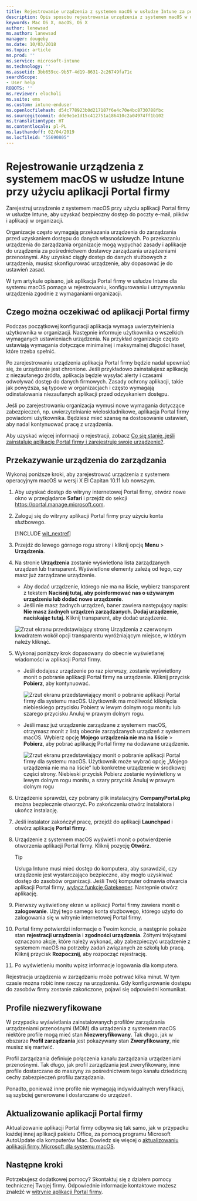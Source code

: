 ```yaml
---
title: Rejestrowanie urządzenia z systemem macOS w usłudze Intune za pomocą aplikacji Portal firmy | Microsoft Docs
description: Opis sposobu rejestrowania urządzenia z systemem macOS w usłudze Intune za pomocą aplikacji Portal firmy
keywords: Mac OS X, macOS, OS X
author: lenewsad
ms.author: lanewsad
manager: dougeby
ms.date: 10/03/2018
ms.topic: article
ms.prod: ''
ms.service: microsoft-intune
ms.technology: ''
ms.assetid: 3bb659cc-9b57-4d19-8631-2c26749fa71c
searchScope:
- User help
ROBOTS: ''
ms.reviewer: elocholi
ms.suite: ems
ms.custom: intune-enduser
ms.openlocfilehash: d54c778923b0d217187f6e4c70e4bc8730788fbc
ms.sourcegitcommit: dde9e1e1d15c412751a186410c2a04974ff1b102
ms.translationtype: HT
ms.contentlocale: pl-PL
ms.lasthandoff: 02/04/2019
ms.locfileid: "55690805"
---
```

# <a name="enroll-your-macos-device-in-intune-with-the-company-portal-app"></a>Rejestrowanie urządzenia z systemem macOS w usłudze Intune przy użyciu aplikacji Portal firmy

Zarejestruj urządzenie z systemem macOS przy użyciu aplikacji Portal firmy w usłudze Intune, aby uzyskać bezpieczny dostęp do poczty e-mail, plików i aplikacji w organizacji.

Organizacje często wymagają przekazania urządzenia do zarządzania przed uzyskaniem dostępu do danych własnościowych. Po przekazaniu urządzenia do zarządzania organizacje mogą wypychać zasady i aplikacje do urządzenia za pośrednictwem dostawcy zarządzania urządzeniami przenośnymi. Aby uzyskać ciągły dostęp do danych służbowych z urządzenia, musisz skonfigurować urządzenie, aby dopasować je do ustawień zasad.  

W tym artykule opisano, jak aplikacja Portal firmy w usłudze Intune dla systemu macOS pomaga w rejestrowaniu, konfigurowaniu i utrzymywaniu urządzenia zgodnie z wymaganiami organizacji.

## <a name="what-to-expect-from-the-company-portal-app"></a>Czego można oczekiwać od aplikacji Portal firmy

Podczas początkowej konfiguracji aplikacja wymaga uwierzytelnienia użytkownika w organizacji. Następnie informuje użytkownika o wszelkich wymaganych ustawieniach urządzenia. Na przykład organizacje często ustawiają wymagania dotyczące minimalnej i maksymalnej długości haseł, które trzeba spełnić.    

Po zarejestrowaniu urządzenia aplikacja Portal firmy będzie nadal upewniać się, że urządzenie jest chronione. Jeśli przykładowo zainstalujesz aplikację z niezaufanego źródła, aplikacja będzie wysyłać alerty i czasami odwoływać dostęp do danych firmowych. Zasady ochrony aplikacji, takie jak powyższa, są typowe w organizacjach i często wymagają odinstalowania niezaufanych aplikacji przed odzyskaniem dostępu.

Jeśli po zarejestrowaniu organizacja wymusi nowe wymagania dotyczące zabezpieczeń, np. uwierzytelnianie wieloskładnikowe, aplikacja Portal firmy powiadomi użytkownika. Będziesz mieć szansę na dostosowanie ustawień, aby nadal kontynuować pracę z urządzenia.  

Aby uzyskać więcej informacji o rejestracji, zobacz [Co się stanie, jeśli zainstaluję aplikację Portal firmy i zarejestruję swoje urządzenie?](what-happens-if-you-install-the-Company-Portal-app-and-enroll-your-device-in-intune-macos.md).  

## <a name="get-your-device-managed"></a>Przekazywanie urządzenia do zarządzania  
Wykonaj poniższe kroki, aby zarejestrować urządzenia z systemem operacyjnym macOS w wersji X El Capitan 10.11 lub nowszym.   


1. Aby uzyskać dostęp do witryny internetowej Portal firmy, otwórz nowe okno w przeglądarce __Safari__ i przejdź do sekcji https://portal.manage.microsoft.com.  

2. Zaloguj się do witryny aplikacji Portal firmy przy użyciu konta służbowego.

   [!INCLUDE [wit_nextref](includes/end-user-password-guidance.md)]


3. Przejdź do lewego górnego rogu strony i kliknij opcję **Menu** > **Urządzenia**.  

4. Na stronie __Urządzenia__ zostanie wyświetlona lista zarządzanych urządzeń lub transparent. Wyświetlone elementy zależą od tego, czy masz już zarządzane urządzenie. 
    * Aby dodać urządzenie, którego nie ma na liście, wybierz transparent z tekstem **Naciśnij tutaj, aby poinformować nas o używanym urządzeniu lub dodać nowe urządzenie**.
    * Jeśli nie masz żadnych urządzeń, baner zawiera następujący napis: **Nie masz żadnych urządzeń zarządzanych. Dodaj urządzenie, naciskając tutaj.** Kliknij transparent, aby dodać urządzenie.  

     ![Zrzut ekranu przedstawiający stronę Urządzenia z czerwonym kwadratem wokół opcji transparentu wyróżniającym miejsce, w którym należy kliknąć.](./media/CP-enroll-MACOS-1808.png)  
5.  Wykonaj poniższy krok dopasowany do obecnie wyświetlanej wiadomości w aplikacji Portal firmy.  
    * Jeśli dodajesz urządzenie po raz pierwszy, zostanie wyświetlony monit o pobranie aplikacji Portal firmy na urządzenie. Kliknij przycisk **Pobierz**, aby kontynuować.  

         ![Zrzut ekranu przedstawiający monit o pobranie aplikacji Portal firmy dla systemu macOS. Użytkownik ma możliwość kliknięcia niebieskiego przycisku Pobierz w lewym dolnym rogu monitu lub szarego przycisku Anuluj w prawym dolnym rogu.](./media/CP-enroll-download-macOS-1808.png)  

    * Jeśli masz już urządzenie zarządzane z systemem macOS, otrzymasz monit z listą obecnie zarządzanych urządzeń z systemem macOS. Wybierz opcję **Mojego urządzenia nie ma na liście** > **Pobierz**, aby pobrać aplikację Portal firmy na dodawane urządzenie.  

         ![Zrzut ekranu przedstawiający monit o pobranie aplikacji Portal firmy dla systemu macOS. Użytkownik może wybrać opcję „Mojego urządzenia nie ma na liście” lub konkretne urządzenie w środkowej części strony. Niebieski przycisk Pobierz zostanie wyświetlony w lewym dolnym rogu monitu, a szary przycisk Anuluj w prawym dolnym rogu](./media/cp-mac-os-device-isnt-here-1808.png)  

6. Urządzenie sprawdzi, czy pobrany plik instalacyjny **CompanyPortal.pkg** można bezpiecznie otworzyć. Po zakończeniu otwórz instalatora i ukończ instalację.  

7. Jeśli instalator zakończył pracę, przejdź do aplikacji **Launchpad** i otwórz aplikację **Portal firmy**.  

8. Urządzenie z systemem macOS wyświetli monit o potwierdzenie otworzenia aplikacji Portal firmy. Kliknij pozycję **Otwórz**.  

   > [!TIP]
   > Usługa Intune musi mieć dostęp do komputera, aby sprawdzić, czy urządzenie jest wystarczająco bezpieczne, aby mogło uzyskiwać dostęp do zasobów organizacji. Jeśli Twój komputer odmawia otwarcia aplikacji Portal firmy, [wyłącz funkcję Gatekeeper](https://support.apple.com/HT202491). Następnie otwórz aplikację.

9. Pierwszy wyświetlony ekran w aplikacji Portal firmy zawiera monit o **zalogowanie**. Użyj tego samego konta służbowego, którego użyto do zalogowania się w witrynie internetowej Portal firmy.

10. Portal firmy potwierdzi informacje o Twoim koncie, a następnie pokaże stan **rejestracji urządzenia** i **zgodności urządzenia**. Żółtymi trójkątami oznaczono akcje, które należy wykonać, aby zabezpieczyć urządzenie z systemem macOS na potrzeby zadań związanych ze szkołą lub pracą. Kliknij przycisk **Rozpocznij**, aby rozpocząć rejestrację. 

11. Po wyświetleniu monitu wpisz informacje logowania dla komputera.  

Rejestracja urządzenia w zarządzaniu może potrwać kilka minut. W tym czasie można robić inne rzeczy na urządzeniu. Gdy konfigurowanie dostępu do zasobów firmy zostanie zakończone, pojawi się odpowiedni komunikat.  

## <a name="unverified-profiles"></a>Profile niezweryfikowane
W przypadku wyświetlania zainstalowanych profilów zarządzania urządzeniami przenośnymi (MDM) dla urządzenia z systemem macOS niektóre profile mogą mieć stan **Niezweryfikowany**. Tak długo, jak w obszarze **Profil zarządzania** jest pokazywany stan **Zweryfikowany**, nie musisz się martwić.  

Profil zarządzania definiuje połączenia kanału zarządzania urządzeniami przenośnymi. Tak długo, jak profil zarządzania jest zweryfikowany, inne profile dostarczane do maszyny za pośrednictwem tego kanału dziedziczą cechy zabezpieczeń profilu zarządzania.

Ponadto, ponieważ inne profile nie wymagają indywidualnych weryfikacji, są szybciej generowane i dostarczane do urządzeń. 

## <a name="updating-the-company-portal-app"></a>Aktualizowanie aplikacji Portal firmy

Aktualizowanie aplikacji Portal firmy odbywa się tak samo, jak w przypadku każdej innej aplikacji pakietu Office, za pomocą programu Microsoft AutoUpdate dla komputerów Mac. Dowiedz się więcej o [aktualizowaniu aplikacji firmy Microsoft dla systemu macOS](https://support.office.com/article/Check-for-Office-for-Mac-updates-automatically-bfd1e497-c24d-4754-92ab-910a4074d7c1).  

## <a name="next-steps"></a>Następne kroki  
Potrzebujesz dodatkowej pomocy? Skontaktuj się z działem pomocy technicznej Twojej firmy. Odpowiednie informacje kontaktowe możesz znaleźć w [witrynie aplikacji Portal firmy](https://go.microsoft.com/fwlink/?linkid=2010980).  


